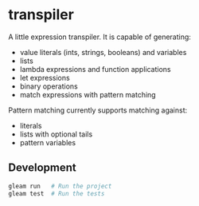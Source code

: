 # transpiler

A little expression transpiler. It is capable of generating:
- value literals (ints, strings, booleans) and variables
- lists
- lambda expressions and function applications
- let expressions
- binary operations
- match expressions with pattern matching

Pattern matching currently supports matching against:
- literals
- lists with optional tails
- pattern variables

## Development

```sh
gleam run   # Run the project
gleam test  # Run the tests
```

